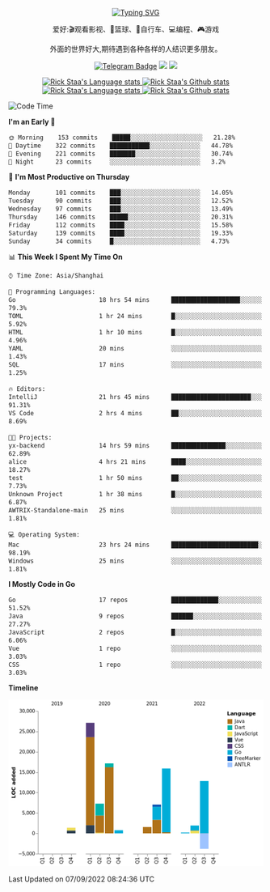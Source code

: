 <div align="center"> 

[![Typing SVG](https://readme-typing-svg.herokuapp.com?size=25&duration=2500&color=eeeeee&vCenter=true&width=200&height=40&lines=Hi+there+%F0%9F%91%8B%F0%9F%8F%BB;I'm+DanBai)](https://git.io/typing-svg)

爱好:🎬观看影视、🏀篮球、🚴自行车、💻编程、🎮游戏

外面的世界好大,期待遇到各种各样的人结识更多朋友。

[![Telegram Badge](https://img.shields.io/badge/-Telegram-blue?style=flat&logo=Telegram&logoColor=white)](https://t.me/danbai9420) 
[![](https://img.shields.io/badge/-Blog-brightgreen?style=flat&logo=Blogger&logoColor=white)](https://p00q.cn)
[![](https://img.shields.io/badge/-Email-red?style=flat&logo=Mail.Ru&logoColor=white)](mailto:danbai@88.com)
</div>

<!-- Light Mode -->
<div align="center"> 
<a href="https://github.com/anuraghazra/github-readme-stats#gh-light-mode-only">
<img height=200 src="https://github-readme-stats-git-master-rstaa-rickstaa.vercel.app/api/top-langs/?username=danbai225&layout=compact&langs_count=10&hide_border=1&role=OWNER,COLLABORATOR#gh-light-mode-only" alt="Rick Staa's Language stats" />
</a>
<a href="https://github.com/anuraghazra/github-readme-stats#gh-light-mode-only">
<img height=200 src="https://github-readme-stats-git-master-rstaa-rickstaa.vercel.app/api?username=danbai225&show_icons=true&count_private=true&line_height=28&hide_border=1&include_all_commits=true&card_width=450&role=OWNER,COLLABORATOR&exclude_repo=github-readme-stats#gh-light-mode-only" alt="Rick Staa's Github stats" />
</a>
</div>

<!-- Dark Mode -->
<div align="center"> 
<a href="https://github.com/anuraghazra/github-readme-stats#gh-dark-mode-only">
<img height=200 src="https://github-readme-stats-git-master-rstaa-rickstaa.vercel.app/api/top-langs/?username=danbai225&layout=compact&langs_count=10&hide_border=1&role=OWNER,COLLABORATOR&theme=github_dark#gh-dark-mode-only" alt="Rick Staa's Language stats" />
</a>
<a href="https://github.com/anuraghazra/github-readme-stats#gh-dark-mode-only">
<img height=200 src="https://github-readme-stats-git-master-rstaa-rickstaa.vercel.app/api?username=danbai225&show_icons=true&count_private=true&line_height=28&hide_border=1&include_all_commits=true&card_width=450&role=OWNER,COLLABORATOR&exclude_repo=github-readme-stats&theme=github_dark#gh-dark-mode-only" alt="Rick Staa's Github stats" />
</a>
</div>

<!--START_SECTION:waka-->
![Code Time](http://img.shields.io/badge/Code%20Time-23%20hrs%2052%20mins-blue)

**I'm an Early 🐤** 

```text
🌞 Morning    153 commits    █████░░░░░░░░░░░░░░░░░░░░   21.28% 
🌆 Daytime    322 commits    ███████████░░░░░░░░░░░░░░   44.78% 
🌃 Evening    221 commits    ███████░░░░░░░░░░░░░░░░░░   30.74% 
🌙 Night      23 commits     ░░░░░░░░░░░░░░░░░░░░░░░░░   3.2%

```
📅 **I'm Most Productive on Thursday** 

```text
Monday       101 commits    ███░░░░░░░░░░░░░░░░░░░░░░   14.05% 
Tuesday      90 commits     ███░░░░░░░░░░░░░░░░░░░░░░   12.52% 
Wednesday    97 commits     ███░░░░░░░░░░░░░░░░░░░░░░   13.49% 
Thursday     146 commits    █████░░░░░░░░░░░░░░░░░░░░   20.31% 
Friday       112 commits    ████░░░░░░░░░░░░░░░░░░░░░   15.58% 
Saturday     139 commits    ████░░░░░░░░░░░░░░░░░░░░░   19.33% 
Sunday       34 commits     █░░░░░░░░░░░░░░░░░░░░░░░░   4.73%

```


📊 **This Week I Spent My Time On** 

```text
⌚︎ Time Zone: Asia/Shanghai

💬 Programming Languages: 
Go                       18 hrs 54 mins      ███████████████████░░░░░░   79.3% 
TOML                     1 hr 24 mins        █░░░░░░░░░░░░░░░░░░░░░░░░   5.92% 
HTML                     1 hr 10 mins        █░░░░░░░░░░░░░░░░░░░░░░░░   4.96% 
YAML                     20 mins             ░░░░░░░░░░░░░░░░░░░░░░░░░   1.43% 
SQL                      17 mins             ░░░░░░░░░░░░░░░░░░░░░░░░░   1.25%

🔥 Editors: 
IntelliJ                 21 hrs 45 mins      ██████████████████████░░░   91.31% 
VS Code                  2 hrs 4 mins        ██░░░░░░░░░░░░░░░░░░░░░░░   8.69%

🐱‍💻 Projects: 
yx-backend               14 hrs 59 mins      ███████████████░░░░░░░░░░   62.89% 
alice                    4 hrs 21 mins       ████░░░░░░░░░░░░░░░░░░░░░   18.27% 
test                     1 hr 50 mins        ██░░░░░░░░░░░░░░░░░░░░░░░   7.73% 
Unknown Project          1 hr 38 mins        █░░░░░░░░░░░░░░░░░░░░░░░░   6.87% 
AWTRIX-Standalone-main   25 mins             ░░░░░░░░░░░░░░░░░░░░░░░░░   1.81%

💻 Operating System: 
Mac                      23 hrs 24 mins      ████████████████████████░   98.19% 
Windows                  25 mins             ░░░░░░░░░░░░░░░░░░░░░░░░░   1.81%

```

**I Mostly Code in Go** 

```text
Go                       17 repos            █████████████░░░░░░░░░░░░   51.52% 
Java                     9 repos             ██████░░░░░░░░░░░░░░░░░░░   27.27% 
JavaScript               2 repos             █░░░░░░░░░░░░░░░░░░░░░░░░   6.06% 
Vue                      1 repo              ░░░░░░░░░░░░░░░░░░░░░░░░░   3.03% 
CSS                      1 repo              ░░░░░░░░░░░░░░░░░░░░░░░░░   3.03%

```


**Timeline**

![Chart not found](https://raw.githubusercontent.com/danbai225/danbai225/master/charts/bar_graph.png) 


 Last Updated on 07/09/2022 08:24:36 UTC
<!--END_SECTION:waka-->
